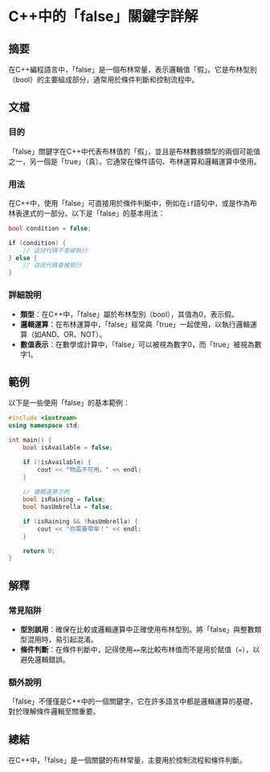 <!--
Meta Description: # C++中的「false」關鍵字詳解 ## 摘要 在C++編程語言中，「false」是一個布林常量，表示邏輯值「假」。它是布林型別（bool）的主要組成部分，通常用於條件判斷和控制流程中。 ## 文檔 ### 目的 「false」關鍵字在C++中代表布林值的「假」，並且是布林數據類型的兩個可能值之...
Meta Keywords: false, bool, true, cpp, condition
-->

# C++中的「false」關鍵字詳解

## 摘要
在C++編程語言中，「false」是一個布林常量，表示邏輯值「假」。它是布林型別（bool）的主要組成部分，通常用於條件判斷和控制流程中。

## 文檔
### 目的
「false」關鍵字在C++中代表布林值的「假」，並且是布林數據類型的兩個可能值之一，另一個是「true」（真）。它通常在條件語句、布林運算和邏輯運算中使用。

### 用法
在C++中，使用「false」可直接用於條件判斷中，例如在`if`語句中，或是作為布林表達式的一部分。以下是「false」的基本用法：

```cpp
bool condition = false;

if (condition) {
    // 這段代碼不會被執行
} else {
    // 這段代碼會被執行
}
```

### 詳細說明
- **類型**：在C++中，「false」屬於布林型別（bool），其值為0，表示假。
- **邏輯運算**：在布林運算中，「false」經常與「true」一起使用，以執行邏輯運算（如AND、OR、NOT）。
- **數值表示**：在數學或計算中，「false」可以被視為數字0，而「true」被視為數字1。

## 範例
以下是一些使用「false」的基本範例：

```cpp
#include <iostream>
using namespace std;

int main() {
    bool isAvailable = false;

    if (!isAvailable) {
        cout << "物品不可用。" << endl;
    }
    
    // 邏輯運算示例
    bool isRaining = false;
    bool hasUmbrella = false;

    if (isRaining && !hasUmbrella) {
        cout << "你需要帶傘！" << endl;
    }

    return 0;
}
```

## 解釋
### 常見陷阱
- **型別誤用**：確保在比較或邏輯運算中正確使用布林型別。將「false」與整數類型混用時，易引起混淆。
- **條件判斷**：在條件判斷中，記得使用`==`來比較布林值而不是用於賦值（`=`），以避免邏輯錯誤。

### 額外說明
「false」不僅僅是C++中的一個關鍵字，它在許多語言中都是邏輯運算的基礎，對於理解條件邏輯至關重要。

## 總結
在C++中，「false」是一個關鍵的布林常量，主要用於控制流程和條件判斷。